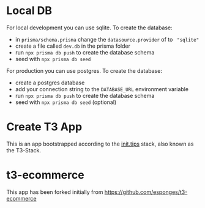 # Local DB

For local development you can use sqlite. To create the database:

- in `prisma/schema.prisma` change the `datasource.provider` of  to ` "sqlite"`
- create a file called `dev.db` in the prisma folder
- run `npx prisma db push` to create the database schema
- seed with `npx prisma db seed`

For production you can use postgres. To create the database:

- create a postgres database
- add your connection string to the `DATABASE_URL` environment variable
- run `npx prisma db push` to create the database schema
- seed with `npx prisma db seed` (optional)

# Create T3 App

This is an app bootstrapped according to the [init.tips](https://init.tips) stack, also known as the T3-Stack.
# t3-ecommerce

This app has been forked initially from https://github.com/esponges/t3-ecommerce
